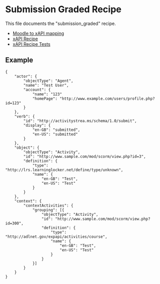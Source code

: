 # Submission Graded Recipe
This file documents the "submission_graded" recipe.

- [Moodle to xAPI mapping](../../classes/xapi/service.php#L16)
- [xAPI Recipe](../../classes/xapi/recipes/submission_graded.php)
- [xAPI Recipe Tests](../../Tests/Xapi/Recipes/SubmissionGradedTest.php)

## Example
```
{
    "actor": {
        "objectType": "Agent",
        "name": "Test User",
        "account": {
            "name": "123"
            "homePage": "http://www.example.com/users/profile.php?id=123"
        }
    },
    "verb": {
        "id": "http://activitystrea.ms/schema/1.0/submit",
        "display": {
            "en-GB": "submitted",
            "en-US": "submitted"
        }
    },
    "object": {
        "objectType": "Activity",
        "id": "http://www.sample.com/mod/scorm/view.php?id=3",
        "definition": {
            "type": "http://lrs.learninglocker.net/define/type/unknown",
            "name": {
                "en-GB": "Test",
                "en-US": "Test"
            }
        }
    },
    "context": {
        "contextActivities": {
            "grouping": [{
                "objectType": "Activity",
                "id": "http://www.sample.com/mod/scorm/view.php?id=300",
                "definition": {
                    "type": "http://adlnet.gov/expapi/activities/course",
                    "name": {
                        "en-GB": "Test",
                        "en-US": "Test"
                    }
                }
            }]
        }
    }
}
```
